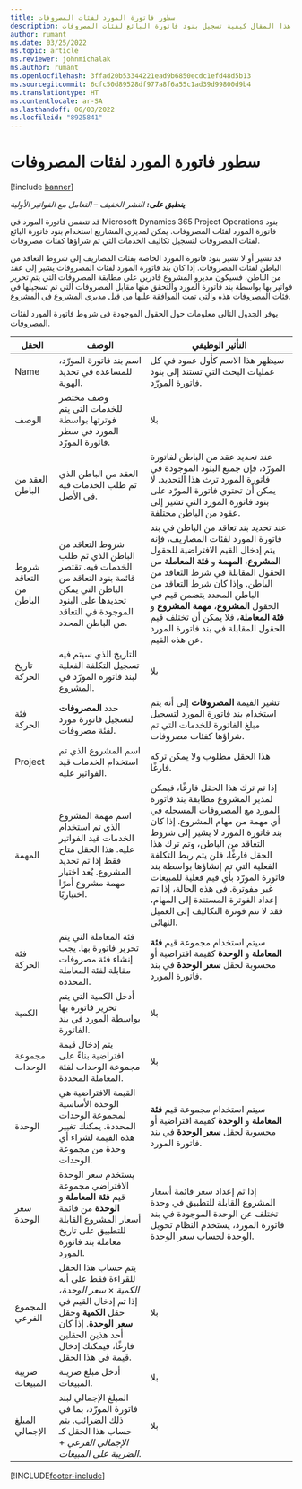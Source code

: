 ```yaml
---
title: سطور فاتورة المورد لفئات المصروفات
description: يشرح هذا المقال كيفية تسجيل بنود فاتورة البائع لفئات المصروفات.
author: rumant
ms.date: 03/25/2022
ms.topic: article
ms.reviewer: johnmichalak
ms.author: rumant
ms.openlocfilehash: 3ffad20b53344221ead9b6850ecdc1efd48d5b13
ms.sourcegitcommit: 6cfc50d89528df977a8f6a55c1ad39d99800d9b4
ms.translationtype: HT
ms.contentlocale: ar-SA
ms.lasthandoff: 06/03/2022
ms.locfileid: "8925841"
---
```

# <a name="vendor-invoice-lines-for-expense-categories"></a>سطور فاتورة المورد لفئات المصروفات

[!include [banner](../../includes/dataverse-preview.md)]

_**ينطبق على:** النشر الخفيف – التعامل مع الفواتير الأولية_

قد تتضمن فاتورة المورد في Microsoft Dynamics 365 Project Operations بنود فاتورة المورد لفئات المصروفات. يمكن لمديري المشاريع استخدام بنود فاتورة البائع لفئات المصروفات لتسجيل تكاليف الخدمات التي تم شراؤها كفئات مصروفات.

قد تشير أو لا تشير بنود فاتورة المورد الخاصة بفئات المصاريف إلى شروط التعاقد من الباطن لفئات المصروفات. إذا كان بند فاتورة المورد لفئات المصروفات يشير إلى عقد من الباطن، فسيكون مديرو المشروع قادرين على مطابقة المصروفات التي يتم تحرير فواتير بها بواسطة بند فاتورة المورد والتحقق منها مقابل المصروفات التي تم تسجيلها في فئات المصروفات هذه والتي تمت الموافقة عليها من قبل مديري المشروع في المشروع.

يوفر الجدول التالي معلومات حول الحقول الموجودة في شروط فاتورة المورد لفئات المصروفات.

| الحقل | الوصف  | التأثير الوظيفي |
| --- | --- | --- |
| Name | اسم بند فاتورة المورّد، للمساعدة في تحديد الهوية. | سيظهر هذا الاسم كأول عمود في كل عمليات البحث التي تستند إلى بنود فاتورة المورّد. |
| الوصف  | وصف مختصر للخدمات التي يتم فوترتها بواسطة المورد في سطر فاتورة المورّد. | ‏‫بلا |
| العقد من الباطن | العقد من الباطن الذي تم طلب الخدمات فيه في الأصل. | عند تحديد عقد من الباطن لفاتورة المورّد، فإن جميع البنود الموجودة في فاتورة المورد ترث هذا التحديد. لا يمكن أن تحتوي فاتورة المورّد على بنود فاتورة المورد التي تشير إلى عقود من الباطن مختلفة. |
| شروط التعاقد من الباطن | شروط التعاقد من الباطن الذي تم طلب الخدمات فيه. تقتصر قائمة بنود التعاقد من الباطن التي يمكن تحديدها على البنود الموجودة في التعاقد من الباطن المحدد. | عند تحديد بند تعاقد من الباطن في بند فاتورة المورد لفئات المصاريف، فإنه يتم إدخال القيم الافتراضية للحقول **المشروع**، **المهمة** و **فئة المعاملة** من الحقول المقابلة في شرط التعاقد من الباطن. وإذا كان شرط التعاقد من الباطن المحدد يتضمن قيم في الحقول **المشروع**، **مهمة المشروع** و **فئة المعاملة**، فلا يمكن أن تختلف قيم الحقول المقابلة في بند فاتورة المورد عن هذه القيم. |
| تاريخ الحركة | التاريخ الذي سيتم فيه تسجيل التكلفة الفعلية لبند فاتورة المورّد في المشروع. |‏‫بلا |
| فئة الحركة | حدد **المصروفات** لتسجيل فاتورة مورد لفئة مصروفات. | تشير القيمة **المصروفات** إلى أنه يتم استخدام بند فاتورة المورد لتسجيل مبلغ الفاتورة للخدمات التي تم شراؤها كفئات مصروفات. |
| Project | اسم المشروع الذي تم استخدام الخدمات قيد الفواتير عليه. | هذا الحقل مطلوب ولا يمكن تركه فارغًا. |
| المهمة | اسم مهمة المشروع الذي تم استخدام الخدمات قيد الفواتير عليه. هذا الحقل متاح فقط إذا تم تحديد المشروع. يُعد اختيار مهمة مشروع أمرًا اختياريًا. | إذا تم ترك هذا الحقل فارغًا، فيمكن لمدير المشروع مطابقة بند فاتورة المورد مع المصروفات المسجله في أي مهمة من مهام المشروع. إذا كان بند فاتورة المورد لا يشير إلى شروط التعاقد من الباطن، وتم ترك هذا الحقل فارغًا، فلن يتم ربط التكلفة الفعلية التي تم إنشاؤها بواسطة بند فاتورة المورّد بأي قيم فعلية للمبيعات غير مفوترة. في هذه الحالة، إذا تم إعداد الفوترة المستندة إلى المهام، فقد لا تتم فوترة التكاليف إلى العميل النهائي. |
| فئة الحركة | فئة المعاملة التي يتم تحرير فاتورة بها. يجب إنشاء فئة مصروفات مقابلة لفئة المعاملة المحددة. | سيتم استخدام مجموعة قيم **فئة المعاملة** و **الوحدة** كقيمة افتراضية أو محسوبة لحقل **سعر الوحدة** في بند فاتورة المورد. |
| الكمية | أدخل الكمية التي يتم تحرير فاتورة بها بواسطة المورد في بند الفاتورة. |‏‫بلا|
| مجموعة الوحدات | يتم إدخال قيمة افتراضية بناءً على مجموعة الوحدات لفئة المعاملة المحددة. | ‏‫بلا |
| الوحدة | القيمة الافتراضية هي الوحدة الأساسية لمجموعة الوحدات المحددة. يمكنك تغيير هذه القيمة لشراء أي وحدة من مجموعة الوحدات. | سيتم استخدام مجموعة قيم **فئة المعاملة** و **الوحدة** كقيمة افتراضية أو محسوبة لحقل **سعر الوحدة** في بند فاتورة المورد. |
| سعر الوحدة | يستخدم سعر الوحدة الافتراضي مجموعة قيم **فئة المعاملة** و **الوحدة** من قائمة أسعار المشروع القابلة للتطبيق على تاريخ معاملة بند فاتورة المورد. | إذا تم إعداد سعر قائمة أسعار المشروع القابلة للتطبيق في وحدة تختلف عن الوحدة الموجودة في بند فاتورة المورد، يستخدم النظام تحويل الوحدة لحساب سعر الوحدة. |
| المجموع الفرعي | يتم حساب هذا الحقل للقراءة فقط على أنه *الكمية* &times; *سعر الوحدة*، إذا تم إدخال القيم في حقل **الكمية** وحقل **سعر الوحدة**. إذا كان أحد هذين الحقلين فارغًا، فيمكنك إدخال قيمة في هذا الحقل.| ‏‫بلا |
| ضريبة المبيعات | أدخل مبلغ ضريبة المبيعات. | ‏‫بلا |
| المبلغ الإجمالي | المبلغ الإجمالي لبند فاتورة المورّد، بما في ذلك الضرائب. يتم حساب هذا الحقل كـ *الإجمالي الفرعي* + *الضريبة على المبيعات*. | ‏‫بلا |

[!INCLUDE[footer-include](../../includes/footer-banner.md)]
